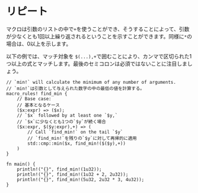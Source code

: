 <!--
# Repeat
-->
# リピート

<!--
Macros can use `+` in the argument list to indicate that an argument may
repeat at least once, or `*`, to indicate that the argument may repeat zero or
more times.
-->
マクロは引数のリストの中で`+`を使うことができ、そうすることによって、引数が少なくとも1回以上繰り返されるということを示すことができます。同様に`*`の場合は、0以上を示します。

<!--
In the following example, surrounding the matcher with `$(...),+` will
match one or more expression, separated by commas.
Also note that the semicolon is optional on the last case.
-->
以下の例では、マッチ対象を `$(...),+`で囲むことにより、カンマで区切られた1つ以上の式とマッチします。最後のセミコロンは必須ではないことに注目しましょう。

```rust,editable
// `min!` will calculate the minimum of any number of arguments.
// `min!`は引数として与えられた数字の中の最低の値を計算する。
macro_rules! find_min {
    // Base case:
    // 基本となるケース
    ($x:expr) => ($x);
    // `$x` followed by at least one `$y,`
    // `$x`に少なくとも1つの`$y`が続く場合
    ($x:expr, $($y:expr),+) => (
        // Call `find_min!` on the tail `$y`
        // `find_min!`を残りの`$y`に対して再帰的に適用
        std::cmp::min($x, find_min!($($y),+))
    )
}

fn main() {
    println!("{}", find_min!(1u32));
    println!("{}", find_min!(1u32 + 2, 2u32));
    println!("{}", find_min!(5u32, 2u32 * 3, 4u32));
}
```
